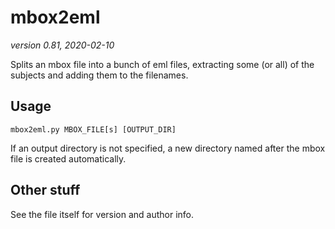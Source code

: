 # mbox2eml

_version 0.81, 2020-02-10_

Splits an mbox file into a bunch of eml files, extracting some (or all) of the
subjects and adding them to the filenames.

## Usage
`mbox2eml.py MBOX_FILE[s] [OUTPUT_DIR]`

If an output directory is not specified, a new directory named after the mbox
file is created automatically.

## Other stuff
See the file itself for version and author info.
